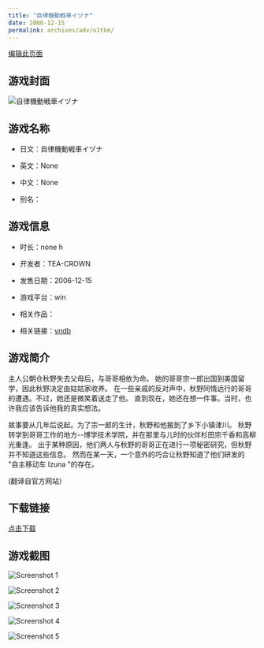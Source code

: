 ```yaml
---
title: "自律機動戦車イヅナ"
date: 2006-12-15
permalink: archives/adv/o1tkm/
---
```

[编辑此页面](https://github.com/ACG-3/ADV3-source/blob/main/source/_posts/%E8%87%AA%E5%BE%8B%E6%A9%9F%E5%8B%95%E6%88%A6%E8%BB%8A%E3%82%A4%E3%83%85%E3%83%8A.md)

## 游戏封面

![自律機動戦車イヅナ](https://pan.timero.xyz/d/onedrive/img_lib_001/%E8%87%AA%E5%BE%8B%E6%A9%9F%E5%8B%95%E6%88%A6%E8%BB%8A%E3%82%A4%E3%83%85%E3%83%8A_cover.avif)


## 游戏名称

- 日文：自律機動戦車イヅナ
- 英文：None
- 中文：None

- 别名：


## 游戏信息

- 时长：none h
- 开发者：TEA-CROWN
- 发售日期：2006-12-15
- 游戏平台：win
- 相关作品：

- 相关链接：[vndb](https://vndb.org/v2995)


## 游戏简介

主人公朝仓秋野失去父母后，与哥哥相依为命。
她的哥哥宗一郎出国到美国留学，因此秋野决定由姑姑家收养。
在一些亲戚的反对声中，秋野同情远行的哥哥的遭遇。不过，她还是微笑着送走了他。
直到现在，她还在想一件事。当时，也许我应该告诉他我的真实想法。

故事要从几年后说起。为了宗一郎的生计，秋野和他搬到了乡下小镇津川。
秋野转学到哥哥工作的地方--博学技术学院，并在那里与儿时的伙伴杉田宗千香和高柳光重逢。
出于某种原因，他们两人与秋野的哥哥正在进行一项秘密研究，但秋野并不知道这些信息。
然而在某一天，一个意外的巧合让秋野知道了他们研发的 "自主移动车 Izuna "的存在。

(翻译自官方网站）


## 下载链接

[点击下载](https://pan.timero.xyz/onedrive/adv_lib_001/%E8%87%AA%E5%BE%8B%E6%A9%9F%E5%8B%95%E6%88%A6%E8%BB%8A%E3%82%A4%E3%83%85%E3%83%8A)


## 游戏截图


![Screenshot 1](https://pan.timero.xyz/d/onedrive/img_lib_001/%E8%87%AA%E5%BE%8B%E6%A9%9F%E5%8B%95%E6%88%A6%E8%BB%8A%E3%82%A4%E3%83%85%E3%83%8A_Screenshot_1.avif)

![Screenshot 2](https://pan.timero.xyz/d/onedrive/img_lib_001/%E8%87%AA%E5%BE%8B%E6%A9%9F%E5%8B%95%E6%88%A6%E8%BB%8A%E3%82%A4%E3%83%85%E3%83%8A_Screenshot_2.avif)

![Screenshot 3](https://pan.timero.xyz/d/onedrive/img_lib_001/%E8%87%AA%E5%BE%8B%E6%A9%9F%E5%8B%95%E6%88%A6%E8%BB%8A%E3%82%A4%E3%83%85%E3%83%8A_Screenshot_3.avif)

![Screenshot 4](https://pan.timero.xyz/d/onedrive/img_lib_001/%E8%87%AA%E5%BE%8B%E6%A9%9F%E5%8B%95%E6%88%A6%E8%BB%8A%E3%82%A4%E3%83%85%E3%83%8A_Screenshot_4.avif)

![Screenshot 5](https://pan.timero.xyz/d/onedrive/img_lib_001/%E8%87%AA%E5%BE%8B%E6%A9%9F%E5%8B%95%E6%88%A6%E8%BB%8A%E3%82%A4%E3%83%85%E3%83%8A_Screenshot_5.avif)

